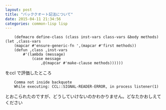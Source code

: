 ```yaml
---
layout: post
title: "バッククオート記法について"
date: 2015-04-11 21:34:56
categories: common-lisp lisp
---
```

<pre><code>    (defmacro define-class (class inst-vars class-vars &amp;body methods)
(let ,class-vars
    (mapcar #'ensure-generic-fn ',(mapcar #'first methods))
    (defun ,class ,inst-vars
        #'(lambda (message)
            (case message
                ,@(mapcar #'make-clause methods))))))
</code></pre>

<p>をccl で評価したところ</p>

<pre><code>    Comma not inside backquote
    While executing: CCL::SIGNAL-READER-ERROR, in process listener(1)
</code></pre>

<p>とおこられたのですが、どうしていけないのかわかりません。どなたかおしえてください</p>
